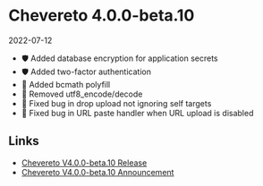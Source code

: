 # Chevereto 4.0.0-beta.10

2022-07-12

- 🛡 Added database encryption for application secrets
- 🛡 Added two-factor authentication
- 🐘 Added bcmath polyfill
- 🐘 Removed utf8_encode/decode
- 🐞 Fixed bug in drop upload not ignoring self targets
- 🐞 Fixed bug in URL paste handler when URL upload is disabled

## Links

- [Chevereto V4.0.0-beta.10 Release](https://chevereto.com/community/threads/chevereto-v4-0-0-beta-10.14380/)
- [Chevereto V4.0.0-beta.10 Announcement](https://chevereto.com/community/threads/chevereto-v4-0-0-beta-10-announcement.14343/)
